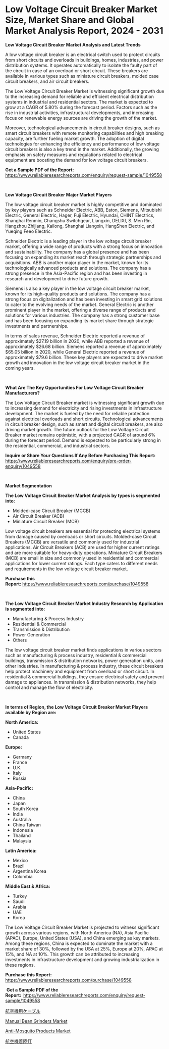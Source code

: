 <p><h1>Low Voltage Circuit Breaker Market Size, Market Share and Global Market Analysis Report, 2024 - 2031</h1></p><p><strong>Low Voltage Circuit Breaker Market Analysis and Latest Trends</strong></p>
<p><p>A low voltage circuit breaker is an electrical switch used to protect circuits from short circuits and overloads in buildings, homes, industries, and power distribution systems. It operates automatically to isolate the faulty part of the circuit in case of an overload or short circuit. These breakers are available in various types such as miniature circuit breakers, molded case circuit breakers, and air circuit breakers.</p><p>The Low Voltage Circuit Breaker Market is witnessing significant growth due to the increasing demand for reliable and efficient electrical distribution systems in industrial and residential sectors. The market is expected to grow at a CAGR of 5.80% during the forecast period. Factors such as the rise in industrial activities, infrastructural developments, and increasing focus on renewable energy sources are driving the growth of the market.</p><p>Moreover, technological advancements in circuit breaker designs, such as smart circuit breakers with remote monitoring capabilities and high breaking capacity, are further fueling market growth. The adoption of digital technologies for enhancing the efficiency and performance of low voltage circuit breakers is also a key trend in the market. Additionally, the growing emphasis on safety measures and regulations related to electrical equipment are boosting the demand for low voltage circuit breakers.</p></p>
<p><strong>Get a Sample PDF of the Report:&nbsp;</strong> <a href="https://www.reliableresearchreports.com/enquiry/request-sample/1049558">https://www.reliableresearchreports.com/enquiry/request-sample/1049558</a></p>
<p>&nbsp;</p>
<p><strong>Low Voltage Circuit Breaker Major Market Players</strong></p>
<p><p>The low voltage circuit breaker market is highly competitive and dominated by key players such as Schneider Electric, ABB, Eaton, Siemens, Mitsubishi Electric, General Electric, Hager, Fuji Electric, Hyundai, CHINT Electrics, Shanghai Renmin, Changshu Switchgear, Liangxin, DELIXI, S. Men Rin, Hangzhou Zhijiang, Kailong, Shanghai Liangxin, HangShen Electric, and Yueqing Feeo Electric.</p><p>Schneider Electric is a leading player in the low voltage circuit breaker market, offering a wide range of products with a strong focus on innovation and sustainability. The company has a global presence and has been focusing on expanding its market reach through strategic partnerships and acquisitions. ABB is another major player in the market, known for its technologically advanced products and solutions. The company has a strong presence in the Asia-Pacific region and has been investing in research and development to drive future growth.</p><p>Siemens is also a key player in the low voltage circuit breaker market, known for its high-quality products and solutions. The company has a strong focus on digitalization and has been investing in smart grid solutions to cater to the evolving needs of the market. General Electric is another prominent player in the market, offering a diverse range of products and solutions for various industries. The company has a strong customer base and has been focusing on expanding its market share through strategic investments and partnerships.</p><p>In terms of sales revenue, Schneider Electric reported a revenue of approximately $27.19 billion in 2020, while ABB reported a revenue of approximately $26.68 billion. Siemens reported a revenue of approximately $65.05 billion in 2020, while General Electric reported a revenue of approximately $79.6 billion. These key players are expected to drive market growth and innovation in the low voltage circuit breaker market in the coming years.</p></p>
<p>&nbsp;</p>
<p><strong>What Are The Key Opportunities For Low Voltage Circuit Breaker Manufacturers?</strong></p>
<p><p>The Low Voltage Circuit Breaker market is witnessing significant growth due to increasing demand for electricity and rising investments in infrastructure development. The market is fueled by the need for reliable protection against electrical overloads and short circuits. Technological advancements in circuit breaker design, such as smart and digital circuit breakers, are also driving market growth. The future outlook for the Low Voltage Circuit Breaker market remains optimistic, with a projected CAGR of around 6% during the forecast period. Demand is expected to be particularly strong in the residential, commercial, and industrial sectors.</p></p>
<p><strong>Inquire or Share Your Questions If Any Before Purchasing This Report:</strong> <a href="https://www.reliableresearchreports.com/enquiry/pre-order-enquiry/1049558">https://www.reliableresearchreports.com/enquiry/pre-order-enquiry/1049558</a></p>
<p>&nbsp;</p>
<p><strong>Market Segmentation</strong></p>
<p><strong>The Low Voltage Circuit Breaker Market Analysis by types is segmented into:</strong></p>
<p><ul><li>Molded-case Circuit Breaker (MCCB)</li><li>Air Circuit Breaker (ACB)</li><li>Miniature Circuit Breaker (MCB)</li></ul></p>
<p><p>Low voltage circuit breakers are essential for protecting electrical systems from damage caused by overloads or short circuits. Molded-case Circuit Breakers (MCCB) are versatile and commonly used for industrial applications. Air Circuit Breakers (ACB) are used for higher current ratings and are more suitable for heavy-duty operations. Miniature Circuit Breakers (MCB) are small in size and commonly used in residential and commercial applications for lower current ratings. Each type caters to different needs and requirements in the low voltage circuit breaker market.</p></p>
<p><strong>Purchase this Report:&nbsp;</strong><a href="https://www.reliableresearchreports.com/purchase/1049558">https://www.reliableresearchreports.com/purchase/1049558</a></p>
<p>&nbsp;</p>
<p><strong>The Low Voltage Circuit Breaker Market Industry Research by Application is segmented into:</strong></p>
<p><ul><li>Manufacturing & Process Industry</li><li>Residential & Commercial</li><li>Transmission & Distribution</li><li>Power Generation</li><li>Others</li></ul></p>
<p><p>The low voltage circuit breaker market finds applications in various sectors such as manufacturing & process industry, residential & commercial buildings, transmission & distribution networks, power generation units, and other industries. In manufacturing & process industry, these circuit breakers help protect machinery and equipment from overload or short circuit. In residential & commercial buildings, they ensure electrical safety and prevent damage to appliances. In transmission & distribution networks, they help control and manage the flow of electricity.</p></p>
<p>&nbsp;</p>
<p><strong>In terms of Region, the Low Voltage Circuit Breaker Market Players available by Region are:</strong></p>
<p>
    <p> <strong> North America: </strong>
        <ul>
            <li>United States</li>
            <li>Canada</li>
        </ul>
        </p> 
    <p> <strong> Europe: </strong>
        <ul>
            <li>Germany</li>
            <li>France</li>
            <li>U.K.</li>
            <li>Italy</li>
            <li>Russia</li>
        </ul>
        </p> 
    <p> <strong> Asia-Pacific: </strong>
        <ul>
            <li>China</li>
            <li>Japan</li>
            <li>South Korea</li>
            <li>India</li>
            <li>Australia</li>
            <li>China Taiwan</li>
            <li>Indonesia</li>
            <li>Thailand</li>
            <li>Malaysia</li>
        </ul>
        </p> 
    <p> <strong> Latin America: </strong>
        <ul>
            <li>Mexico</li>
            <li>Brazil</li>
            <li>Argentina Korea</li>
            <li>Colombia</li>
        </ul>
        </p> 
    <p> <strong> Middle East & Africa: </strong>
        <ul>
            <li>Turkey</li>
            <li>Saudi</li>
            <li>Arabia</li>
            <li>UAE</li>
            <li>Korea</li>
        </ul>
    </p>
    </p>
<p><p>The Low Voltage Circuit Breaker Market is projected to witness significant growth across various regions, with North America (NA), Asia Pacific (APAC), Europe, United States (USA), and China emerging as key markets. Among these regions, China is expected to dominate the market with a market share of 30%, followed by the USA at 25%, Europe at 20%, APAC at 15%, and NA at 10%. This growth can be attributed to increasing investments in infrastructure development and growing industrialization in these regions.</p></p>
<p><strong>Purchase this Report: </strong><a href="https://www.reliableresearchreports.com/purchase/1049558">https://www.reliableresearchreports.com/purchase/1049558</a></p>
<p>&nbsp;<strong>Get a Sample PDF of the Report:&nbsp;&nbsp;</strong><a href="https://www.reliableresearchreports.com/enquiry/request-sample/1049558">https://www.reliableresearchreports.com/enquiry/request-sample/1049558</a></p>
<p><strong></strong></p>
<p><p><a href="https://github.com/RodHoppe07/Market-Research-Report-List-1/blob/main/36952108073.md">航空機用ケーブル</a></p><p><a href="https://github.com/mbisetmhermsr/Market-Research-Report-List-1/blob/main/manual-bean-grinders-market.md">Manual Bean Grinders Market</a></p><p><a href="https://github.com/santosh758595/Market-Research-Report-List-3/blob/main/anti-mosquito-products-market.md">Anti-Mosquito Products Market</a></p><p><a href="https://github.com/avwofrml53535/Market-Research-Report-List-1/blob/main/45508238074.md">航空機着陸灯</a></p></p>